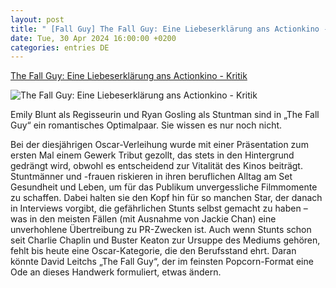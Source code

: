 ```yaml
---
layout: post
title: " [Fall Guy] The Fall Guy: Eine Liebeserklärung ans Actionkino - Kritik"
date: Tue, 30 Apr 2024 16:00:00 +0200
categories: entries DE
---
```

[The Fall Guy: Eine Liebeserklärung ans Actionkino - Kritik](https://ga.de/news/kultur-und-medien/ueberregional/the-fall-guy-eine-liebeserklaerung-ans-actionkino-kritik_aid-111696883)

![The Fall Guy: Eine Liebeserklärung ans Actionkino - Kritik](https://ga.de/imgs/93/2/0/0/4/4/4/6/8/5/tok_c72f71bf39d9969016da4c8105f2ee32/w1200_h515_x599_y257_DPA_bfunk_dpa_5FB132006096AA4F-eb6849b4212f4405.jpg)

Emily Blunt als Regisseurin und Ryan Gosling als Stuntman sind in „The Fall Guy“ ein romantisches Optimalpaar. Sie wissen es nur noch nicht.

Bei der diesjährigen Oscar-Verleihung wurde mit einer Präsentation zum ersten Mal einem Gewerk Tribut gezollt, das stets in den Hintergrund gedrängt wird, obwohl es entscheidend zur Vitalität des Kinos beiträgt. Stuntmänner und -frauen riskieren in ihren beruflichen Alltag am Set Gesundheit und Leben, um für das Publikum unvergessliche Filmmomente zu schaffen. Dabei halten sie den Kopf hin für so manchen Star, der danach in Interviews vorgibt, die gefährlichen Stunts selbst gemacht zu haben – was in den meisten Fällen (mit Ausnahme von Jackie Chan) eine unverhohlene Übertreibung zu PR-Zwecken ist. Auch wenn Stunts schon seit Charlie Chaplin und Buster Keaton zur Ursuppe des Mediums gehören, fehlt bis heute eine Oscar-Kategorie, die den Berufsstand ehrt. Daran könnte David Leitchs „The Fall Guy“, der im feinsten Popcorn-Format eine Ode an dieses Handwerk formuliert, etwas ändern.

